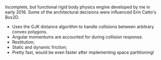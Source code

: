 Incomplete, but functional rigid body physics engine developed by me in early 2016. Some of the architectural decisions were influenced Erin Catto's Box2D.

* Uses the GJK distance algorithm to handle collisions between arbitrary convex polygons.
* Angular momentums are accounted for during collision response.
* Restitution;
* Static and dynamic friction;
* Pretty fast, would be even faster after implementing space partitioning!